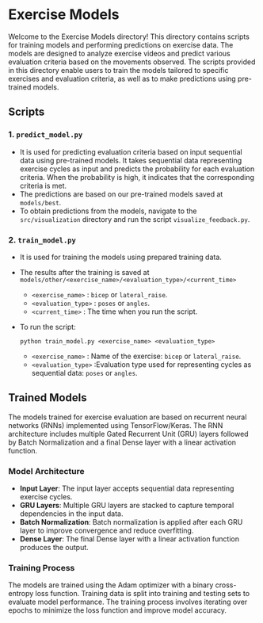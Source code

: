 # Exercise Models

Welcome to the Exercise Models directory! This directory contains scripts for training models and performing predictions on exercise data. 
The models are designed to analyze exercise videos and predict various evaluation criteria based on the movements observed.
The scripts provided in this directory enable users to train the models tailored to specific exercises and 
evaluation criteria, as well as to make predictions using pre-trained models.

## Scripts

### 1. `predict_model.py`
- It is used for predicting evaluation criteria based on input sequential data using pre-trained models. It takes sequential data representing
  exercise cycles as input and predicts the probability for each evaluation criteria. When the probability is high,
  it indicates that the corresponding criteria is met.
- The predictions are based on our pre-trained models saved at `models/best`.
- To obtain predictions from the models, navigate to the `src/visualization` directory and run the script `visualize_feedback.py`.

### 2. `train_model.py`
- It is used for training the models using prepared training data.
- The results after the training is saved at `models/other/<exercise_name>/<evaluation_type>/<current_time>`
  - `<exercise_name>` : `bicep` or `lateral_raise`.
  - `<evaluation_type>` : `poses` or `angles`.
  - `<current_time>` : The time when you run the script.
- To run the script:

  `python train_model.py <exercise_name> <evaluation_type>`

  - `<exercise_name>` : Name of the exercise: `bicep` or `lateral_raise`.
  - `<evaluation_type>` :Evaluation type used for representing cycles as sequential data: `poses` or `angles`.

## Trained Models

The models trained for exercise evaluation are based on recurrent neural networks (RNNs) implemented using TensorFlow/Keras. The RNN architecture includes multiple Gated Recurrent Unit (GRU) layers followed by Batch Normalization and a final Dense layer with a linear activation function.

### Model Architecture

- **Input Layer**: The input layer accepts sequential data representing exercise cycles.
- **GRU Layers**: Multiple GRU layers are stacked to capture temporal dependencies in the input data.
- **Batch Normalization**: Batch normalization is applied after each GRU layer to improve convergence and reduce overfitting.
- **Dense Layer**: The final Dense layer with a linear activation function produces the output.

### Training Process

The models are trained using the Adam optimizer with a binary cross-entropy loss function. Training data is split into training and testing sets to evaluate model performance. The training process involves iterating over epochs to minimize the loss function and improve model accuracy.

